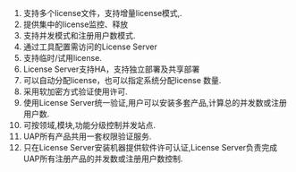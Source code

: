 1.	支持多个license文件，支持增量license模式,.
2.	提供集中的license监控、释放 
3.	支持并发模式和注册用户数模式.
4.	通过工具配置需访问的License Server 
5.	支持临时/试用license.
6.	License Server支持HA，支持独立部署及共享部署 
7.	可以自动分配license，也可以指定系统分配license 数量.
8.	采用软加密方式验证使用许可.
9.	使用License Server统一验证,用户可以安装多套产品,计算总的并发数或注册用户数.
10.	可按领域,模块,功能分级控制并发站点.
11.	UAP所有产品共用一套权限验证服务.
12.	只在License Server安装机器提供软件许可认证,License Server负责完成UAP所有注册产品的并发数或注册用户数控制.
